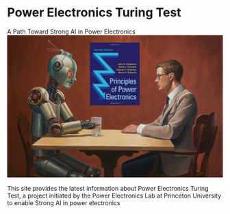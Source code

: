 # Power Electronics Turing Test
A Path Toward Strong AI in Power Electronics
<img src="image/turing.png" width="800">

This site provides the latest information about Power Electronics Turing Test, a project initiated by the Power Electronics Lab at Princeton University to enable Strong AI in power electronics
